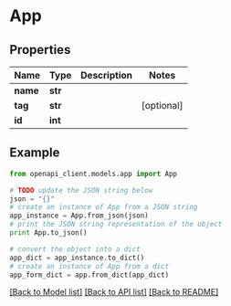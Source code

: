 # App


## Properties
Name | Type | Description | Notes
------------ | ------------- | ------------- | -------------
**name** | **str** |  | 
**tag** | **str** |  | [optional] 
**id** | **int** |  | 

## Example

```python
from openapi_client.models.app import App

# TODO update the JSON string below
json = "{}"
# create an instance of App from a JSON string
app_instance = App.from_json(json)
# print the JSON string representation of the object
print App.to_json()

# convert the object into a dict
app_dict = app_instance.to_dict()
# create an instance of App from a dict
app_form_dict = app.from_dict(app_dict)
```
[[Back to Model list]](../README.md#documentation-for-models) [[Back to API list]](../README.md#documentation-for-api-endpoints) [[Back to README]](../README.md)



